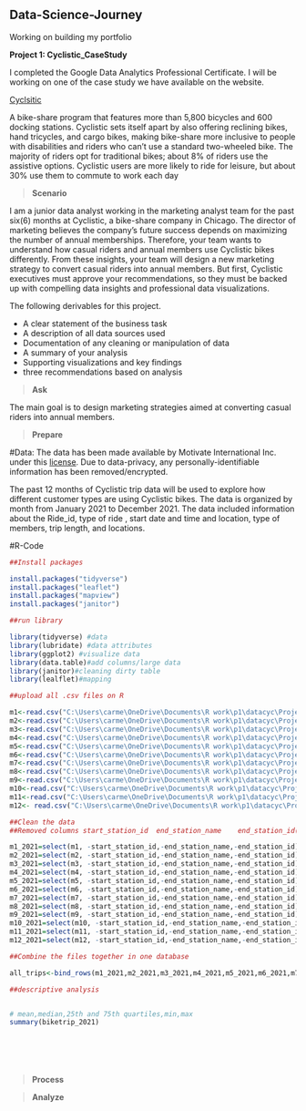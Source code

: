 ## Data-Science-Journey
Working on building my portfolio


**Project 1: Cyclistic_CaseStudy**

I completed the Google Data Analytics Professional Certificate. I will be working on one of the case study we have available on the website. 

[Cyclsitic](https://www.coursera.org/learn/google-data-analytics-capstone/supplement/7PGIT/case-study-1-how-does-a-bike-share-navigate-speedy-success)

A bike-share program that features more than 5,800 bicycles and 600 docking stations. Cyclistic sets itself apart by also offering reclining bikes, hand tricycles, and cargo bikes, making bike-share more inclusive to people with
disabilities and riders who can’t use a standard two-wheeled bike. The majority of riders opt for traditional bikes; about
8% of riders use the assistive options. Cyclistic users are more likely to ride for leisure, but about 30% use them to commute to work each day

> **Scenario**

I am a junior data analyst working in the marketing analyst team for the past six(6) months at Cyclistic, a bike-share company in Chicago. The director of marketing believes the company’s future success depends on maximizing the number of annual memberships. Therefore, your team wants to understand how casual riders and annual members use Cyclistic bikes differently. From these insights, your team will design a new marketing strategy to convert casual riders into annual members.
But first, Cyclistic executives must approve your recommendations, so they must be backed up with compelling data insights and professional data visualizations.

The following derivables for this project.

- A clear statement of the business task
- A description of all data sources used
- Documentation of any cleaning or manipulation of data
- A summary of your analysis
- Supporting visualizations and key findings
- three recommendations based on analysis

> **Ask**

The main goal is to design marketing strategies aimed at converting casual riders into annual members.


> **Prepare** 

#Data: 
The data has been made available by Motivate International Inc. under this [license](https://ride.divvybikes.com/data-license-agreement). 
 Due to data-privacy, any personally-identifiable information has been removed/encrypted.


The past 12 months of Cyclistic trip data will be used to explore how different customer types are
using Cyclistic bikes. The data is organized by month from January 2021 to December 2021. 
The data included information about the Ride_id, type of ride , start date and time and location,
type of members, trip length, and locations.



#R-Code

```R
##Install packages

install.packages("tidyverse")
install.packages("leaflet")
install.packages("mapview")
install.packages("janitor")

##run library

library(tidyverse) #data
library(lubridate) #data attributes
library(ggplot2) #visualize data
library(data.table)#add columns/large data
library(janitor)#cleaning dirty table
library(lealflet)#mapping

##upload all .csv files on R

m1<-read.csv("C:\Users\carme\OneDrive\Documents\R work\p1\datacyc\Project1\divvy-trip data\202101-divvy-tripdata.csv")
m2<-read.csv("C:\Users\carme\OneDrive\Documents\R work\p1\datacyc\Project1\divvy-trip data\202102-divvy-tripdata.csv")
m3<-read.csv("C:\Users\carme\OneDrive\Documents\R work\p1\datacyc\Project1\divvy-trip data\202103-divvy-tripdata.csv")
m4<-read.csv("C:\Users\carme\OneDrive\Documents\R work\p1\datacyc\Project1\divvy-trip data\202104-divvy-tripdata.csv")
m5<-read.csv("C:\Users\carme\OneDrive\Documents\R work\p1\datacyc\Project1\divvy-trip data\202105-divvy-tripdata.csv")
m6<-read.csv("C:\Users\carme\OneDrive\Documents\R work\p1\datacyc\Project1\divvy-trip data\202106-divvy-tripdata.csv")
m7<-read.csv("C:\Users\carme\OneDrive\Documents\R work\p1\datacyc\Project1\divvy-trip data\202107-divvy-tripdata.csv")
m8<-read.csv("C:\Users\carme\OneDrive\Documents\R work\p1\datacyc\Project1\divvy-trip data\202108-divvy-tripdata.csv")
m9<-read.csv("C:\Users\carme\OneDrive\Documents\R work\p1\datacyc\Project1\divvy-trip data\202109-divvy-tripdata.csv")
m10<-read.csv("C:\Users\carme\OneDrive\Documents\R work\p1\datacyc\Project1\divvy-trip data\202110-divvy-tripdata.csv")
m11<-read.csv("C:\Users\carme\OneDrive\Documents\R work\p1\datacyc\Project1\divvy-trip data\202111-divvy-tripdata.csv")
m12<- read.csv("C:\Users\carme\OneDrive\Documents\R work\p1\datacyc\Project1\divvy-trip data\202112-divvy-tripdata.csv")

##Clean the data 
##Removed columns start_station_id	end_station_name	end_station_id(empty rows) 

m1_2021=select(m1, -start_station_id,-end_station_name,-end_station_id)
m2_2021=select(m2, -start_station_id,-end_station_name,-end_station_id)
m3_2021=select(m3, -start_station_id,-end_station_name,-end_station_id)
m4_2021=select(m4, -start_station_id,-end_station_name,-end_station_id)
m5_2021=select(m5, -start_station_id,-end_station_name,-end_station_id)
m6_2021=select(m6, -start_station_id,-end_station_name,-end_station_id)
m7_2021=select(m7, -start_station_id,-end_station_name,-end_station_id)
m8_2021=select(m8, -start_station_id,-end_station_name,-end_station_id)
m9_2021=select(m9, -start_station_id,-end_station_name,-end_station_id)
m10_2021=select(m10, -start_station_id,-end_station_name,-end_station_id)
m11_2021=select(m11, -start_station_id,-end_station_name,-end_station_id)
m12_2021=select(m12, -start_station_id,-end_station_name,-end_station_id)

##Combine the files together in one database

all_trips<-bind_rows(m1_2021,m2_2021,m3_2021,m4_2021,m5_2021,m6_2021,m7_2021,m8_2021,m9_2021,m10_2021,m11_2021,m12_2021)

##descriptive analysis


# mean,median,25th and 75th quartiles,min,max
summary(biketrip_2021)







```


> **Process**


> **Analyze**



